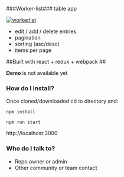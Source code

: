 ###Worker-list###
table app

<a href="https://ibb.co/dV8TAo"><img src="https://thumb.ibb.co/dV8TAo/workerlist.jpg" alt="workerlist" border="0"></a>

* edit / add / delete entries
* pagination
* sorting (asc/desc)
* items per page 

##Built with react + redux + webpack ##

**Demo** is not available yet

### How do I install? ###

Once cloned/downloaded cd to directory and:

```
npm install

npm run start
```
http://localhost:3000


### Who do I talk to? ###

* Repo owner or admin
* Other community or team contact